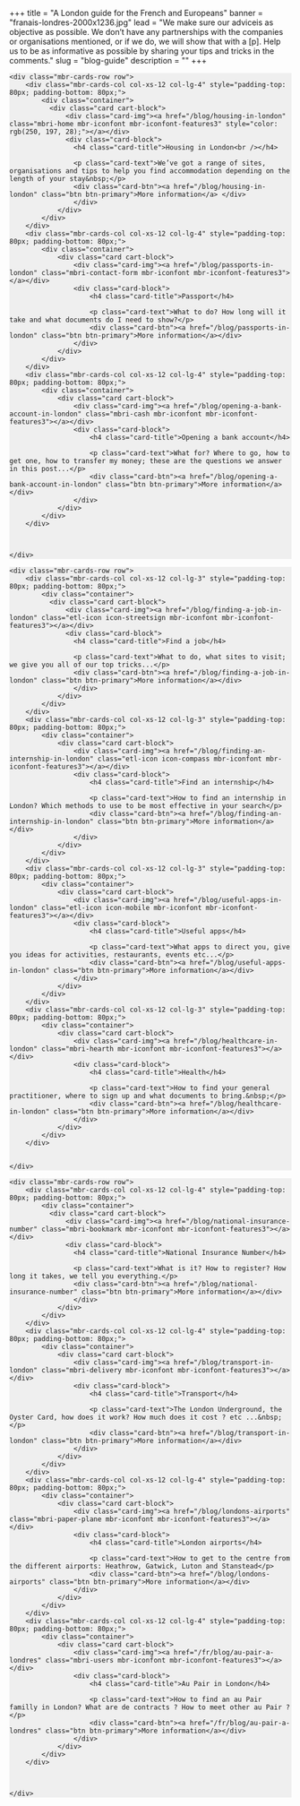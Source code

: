 ﻿+++
title = "A London guide for the French and Europeans"
banner = "franais-londres-2000x1236.jpg"
lead = "We make sure our adviceis as objective as possible. We don’t have any partnerships with the companies or organisations mentioned, or if we do, we will show that with a [p]. Help us to be as informative as possible by sharing your tips and tricks in the comments."
slug = "blog-guide"
description = ""
+++

<section class="mbr-cards mbr-section mbr-section-nopadding" id="features6-21" style="background-color: rgb(239, 239, 239);">



    <div class="mbr-cards-row row">
        <div class="mbr-cards-col col-xs-12 col-lg-4" style="padding-top: 80px; padding-bottom: 80px;">
            <div class="container">
              <div class="card cart-block">
                  <div class="card-img"><a href="/blog/housing-in-london" class="mbri-home mbr-iconfont mbr-iconfont-features3" style="color: rgb(250, 197, 28);"></a></div>
                  <div class="card-block">
                    <h4 class="card-title">Housing in London<br /></h4>

                    <p class="card-text">We’ve got a range of sites, organisations and tips to help you find accommodation depending on the length of your stay&nbsp;</p>
                    <div class="card-btn"><a href="/blog/housing-in-london" class="btn btn-primary">More information</a> </div>
                    </div>
                </div>
            </div>
        </div>
        <div class="mbr-cards-col col-xs-12 col-lg-4" style="padding-top: 80px; padding-bottom: 80px;">
            <div class="container">
                <div class="card cart-block">
                    <div class="card-img"><a href="/blog/passports-in-london" class="mbri-contact-form mbr-iconfont mbr-iconfont-features3"></a></div>
                    <div class="card-block">
                        <h4 class="card-title">Passport</h4>

                        <p class="card-text">What to do? How long will it take and what documents do I need to show?</p>
                        <div class="card-btn"><a href="/blog/passports-in-london" class="btn btn-primary">More information</a></div>
                    </div>
                </div>
            </div>
        </div>
        <div class="mbr-cards-col col-xs-12 col-lg-4" style="padding-top: 80px; padding-bottom: 80px;">
            <div class="container">
                <div class="card cart-block">
                    <div class="card-img"><a href="/blog/opening-a-bank-account-in-london" class="mbri-cash mbr-iconfont mbr-iconfont-features3"></a></div>
                    <div class="card-block">
                        <h4 class="card-title">Opening a bank account</h4>

                        <p class="card-text">What for? Where to go, how to get one, how to transfer my money; these are the questions we answer in this post...</p>
                        <div class="card-btn"><a href="/blog/opening-a-bank-account-in-london" class="btn btn-primary">More information</a></div>
                    </div>
                </div>
            </div>
        </div>



    </div>
</section>

<section class="mbr-cards mbr-section mbr-section-nopadding" id="features6-22" style="background-color: rgb(239, 239, 239);">



    <div class="mbr-cards-row row">
        <div class="mbr-cards-col col-xs-12 col-lg-3" style="padding-top: 80px; padding-bottom: 80px;">
            <div class="container">
              <div class="card cart-block">
                  <div class="card-img"><a href="/blog/finding-a-job-in-london" class="etl-icon icon-streetsign mbr-iconfont mbr-iconfont-features3"></a></div>
                  <div class="card-block">
                    <h4 class="card-title">Find a job</h4>

                    <p class="card-text">What to do, what sites to visit; we give you all of our top tricks...</p>
                    <div class="card-btn"><a href="/blog/finding-a-job-in-london" class="btn btn-primary">More information</a></div>
                    </div>
                </div>
            </div>
        </div>
        <div class="mbr-cards-col col-xs-12 col-lg-3" style="padding-top: 80px; padding-bottom: 80px;">
            <div class="container">
                <div class="card cart-block">
                    <div class="card-img"><a href="/blog/finding-an-internship-in-london" class="etl-icon icon-compass mbr-iconfont mbr-iconfont-features3"></a></div>
                    <div class="card-block">
                        <h4 class="card-title">Find an internship</h4>

                        <p class="card-text">How to find an internship in London? Which methods to use to be most effective in your search</p>
                        <div class="card-btn"><a href="/blog/finding-an-internship-in-london" class="btn btn-primary">More information</a></div>
                    </div>
                </div>
            </div>
        </div>
        <div class="mbr-cards-col col-xs-12 col-lg-3" style="padding-top: 80px; padding-bottom: 80px;">
            <div class="container">
                <div class="card cart-block">
                    <div class="card-img"><a href="/blog/useful-apps-in-london" class="etl-icon icon-mobile mbr-iconfont mbr-iconfont-features3"></a></div>
                    <div class="card-block">
                        <h4 class="card-title">Useful apps</h4>

                        <p class="card-text">What apps to direct you, give you ideas for activities, restaurants, events etc...</p>
                        <div class="card-btn"><a href="/blog/useful-apps-in-london" class="btn btn-primary">More information</a></div>
                    </div>
                </div>
            </div>
        </div>
        <div class="mbr-cards-col col-xs-12 col-lg-3" style="padding-top: 80px; padding-bottom: 80px;">
            <div class="container">
                <div class="card cart-block">
                    <div class="card-img"><a href="/blog/healthcare-in-london" class="mbri-hearth mbr-iconfont mbr-iconfont-features3"></a></div>
                    <div class="card-block">
                        <h4 class="card-title">Health</h4>

                        <p class="card-text">How to find your general practitioner, where to sign up and what documents to bring.&nbsp;</p>
                        <div class="card-btn"><a href="/blog/healthcare-in-london" class="btn btn-primary">More information</a></div>
                    </div>
                </div>
            </div>
        </div>


    </div>
</section>

<section class="mbr-cards mbr-section mbr-section-nopadding" id="features6-2n" style="background-color: rgb(239, 239, 239);">



    <div class="mbr-cards-row row">
        <div class="mbr-cards-col col-xs-12 col-lg-4" style="padding-top: 80px; padding-bottom: 80px;">
            <div class="container">
              <div class="card cart-block">
                  <div class="card-img"><a href="/blog/national-insurance-number" class="mbri-bookmark mbr-iconfont mbr-iconfont-features3"></a></div>
                  <div class="card-block">
                    <h4 class="card-title">National Insurance Number</h4>

                    <p class="card-text">What is it? How to register? How long it takes, we tell you everything.</p>
                    <div class="card-btn"><a href="/blog/national-insurance-number" class="btn btn-primary">More information</a></div>
                    </div>
                </div>
            </div>
        </div>
        <div class="mbr-cards-col col-xs-12 col-lg-4" style="padding-top: 80px; padding-bottom: 80px;">
            <div class="container">
                <div class="card cart-block">
                    <div class="card-img"><a href="/blog/transport-in-london" class="mbri-delivery mbr-iconfont mbr-iconfont-features3"></a></div>
                    <div class="card-block">
                        <h4 class="card-title">Transport</h4>

                        <p class="card-text">The London Underground, the Oyster Card, how does it work? How much does it cost ? etc ...&nbsp;</p>
                        <div class="card-btn"><a href="/blog/transport-in-london" class="btn btn-primary">More information</a></div>
                    </div>
                </div>
            </div>
        </div>
        <div class="mbr-cards-col col-xs-12 col-lg-4" style="padding-top: 80px; padding-bottom: 80px;">
            <div class="container">
                <div class="card cart-block">
                    <div class="card-img"><a href="/blog/londons-airports" class="mbri-paper-plane mbr-iconfont mbr-iconfont-features3"></a></div>
                    <div class="card-block">
                        <h4 class="card-title">London airports</h4>

                        <p class="card-text">How to get to the centre from the different airports: Heathrow, Gatwick, Luton and Stanstead</p>
                        <div class="card-btn"><a href="/blog/londons-airports" class="btn btn-primary">More information</a></div>
                    </div>
                </div>
            </div>
        </div>
        <div class="mbr-cards-col col-xs-12 col-lg-4" style="padding-top: 80px; padding-bottom: 80px;">
            <div class="container">
                <div class="card cart-block">
                    <div class="card-img"><a href="/fr/blog/au-pair-a-londres" class="mbri-users mbr-iconfont mbr-iconfont-features3"></a></div>
                    <div class="card-block">
                        <h4 class="card-title">Au Pair in London</h4>

                        <p class="card-text">How to find an au Pair familly in London? What are de contracts ? How to meet other au Pair ?</p>
                        <div class="card-btn"><a href="/fr/blog/au-pair-a-londres" class="btn btn-primary">More information</a></div>
                    </div>
                </div>
            </div>
        </div>



    </div>
</section>
